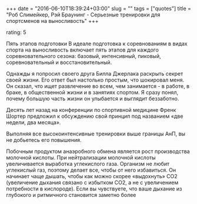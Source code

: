 +++
date = "2016-06-10T18:39:24+03:00"
slug = ""
tags = ["quotes"]
title = "Роб Слимейкер, Рэй Браунинг - Серьезные тренировки для спортсменов на выносливость"
+++

rating: 5

Пять этапов подготовки В идеале подготовка к соревнованиям в видах спорта на
выносливость включает пять этапов для каждого соревновательного сезона: базовый,
интенсивный, пиковый, соревновательный и восстановительный.

Однажды я попросил своего друга Билла Джерлака раскрыть секрет своей жизни. Его
ответ был настолько простым, что шокировал меня. Он сказал, что ищет развлечение
во всем, чем занимается - в работе, в браке, в общественной жизни и в занятиях
спортом. Я сразу понял, почему большую часть жизни он улыбается и выглядит
беззаботно.

Десять лет назад на конференции по спортивной медицине Френк Шортер предложил к
обсуждению свой принцип под названием «две недели, два месяца».

Выполняя все высокоинтенсивные тренировки выше границы АнП, вы не добьетесь его
повышения.

Побочным продуктом анаэробного обмена является рост производства молочной
кислоты. При нейтрализации молочной кислоты увеличивается выработка углекислого
газа. Организм не любит углекислый газ, поэтому делает все, чтобы от него
избавиться. Он начинает чаще дышать, чтобы как можно скорее «выдохнуть» СО2
(увеличение дыхания связано с избытком СО2, а не с увеличением потребности в
кислороде). Если вы чувствуете, что ваше дыхание из глубокого и ритмичного
становится заметно более
